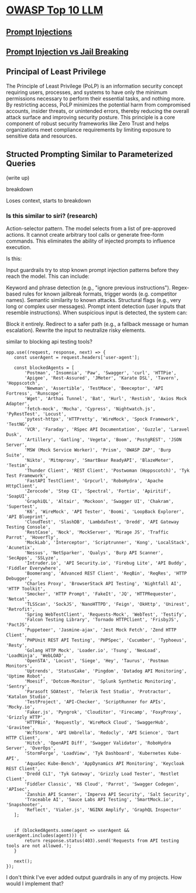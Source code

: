 # [OWASP Top 10 LLM](https://www.evidentlyai.com/blog/owasp-top-10-llm)

## [Prompt Injections](https://www.evidentlyai.com/llm-guide/prompt-injection-llm)

## [Prompt Injection vs Jail Breaking](https://simonwillison.net/2024/Mar/5/prompt-injection-jailbreaking/)

## Principal of Least Privilege 

The Principle of Least Privilege (PoLP) is an information security concept requiring users, processes, and systems to have only the minimum permissions necessary to perform their essential tasks, and nothing more. By restricting access, PoLP minimizes the potential harm from compromised accounts, insider threats, or unintended errors, thereby reducing the overall attack surface and improving security posture. This principle is a core component of robust security frameworks like Zero Trust and helps organizations meet compliance requirements by limiting exposure to sensitive data and resources. 

## Structed Prompting Similar to Parameterized Queries

(write up)

breakdown

Loses context, starts to breakdown


### Is this similar to siri? (research)
Action-selector pattern. The model selects from a list of pre-approved actions. It cannot create arbitrary tool calls or generate free-form commands. This eliminates the ability of injected prompts to influence execution.


Is this:

Input guardrails try to stop known prompt injection patterns before they reach the model. This can include:

Keyword and phrase detection (e.g., "ignore previous instructions").
Regex-based rules for known jailbreak formats, trigger words (e.g. competitor names).
Semantic similarity to known attacks.
Structural flags (e.g., very long or complex user messages).
Prompt intent detection (user inputs that resemble instructions).
When suspicious input is detected, the system can:

Block it entirely.
Redirect to a safer path (e.g., a fallback message or human escalation).
Rewrite the input to neutralize risky elements.

 similar to blocking api testing tools?

 ```
 app.use((request, response, next) => {
    const userAgent = request.headers['user-agent'];
    
    const blockedAgents = [
        'Postman', 'Insomnia', 'Paw', 'Swagger', 'curl', 'HTTPie', 
        'Apigee', 'Rest-Assured', 'JMeter', 'Karate DSL', 'Tavern', 'Hoppscotch', 
        'Newman', 'Assertible', 'TestMace', 'Beeceptor', 'API Fortress', 'Runscope', 
        'Wget', 'Arthas Tunnel', 'Bat', 'Hurl', 'Restish', 'Axios Mock Adapter', 
        'fetch-mock', 'Mocha', 'Cypress', 'Nightwatch.js', 'PyRestTest', 'Locust', 
        'pytest-httpx', 'HTTPretty', 'WireMock', 'Spock Framework', 'TestNG', 
        'VCR', 'Faraday', 'RSpec API Documentation', 'Guzzle', 'Laravel Dusk', 
        'Artillery', 'Gatling', 'Vegeta', 'Boom', 'PostgREST', 'JSON Server', 
        'MSW (Mock Service Worker)', 'Prism', 'OWASP ZAP', 'Burp Suite', 
        'Nikto', 'Mitmproxy', 'SmartBear ReadyAPI', 'BlazeMeter', 'Testim', 
        'Thunder Client', 'REST Client', 'Postwoman (Hoppscotch)', 'Tyk Test Framework', 
        'FastAPI TestClient', 'Grpcurl', 'RoboHydra', 'Apache HttpClient', 
        'Zerocode', 'Step CI', 'Spectral', 'Fortio', 'Apiritif', 'SoapUI', 
        'GraphiQL', 'Altair', 'Mockoon', 'Swagger UI', 'Chakram', 'Supertest', 
        'K6', 'WireMock', 'API Tester', 'Boomi', 'LoopBack Explorer', 'API Blueprint', 
        'CloudTest', 'SlashDB', 'LambdaTest', 'Dredd', 'API Gateway Testing Console', 
        'RestCase', 'Nock', 'MockServer', 'Mirage JS', 'Traffic Parrot', 'Hoverfly', 
        'MockLab', 'Interceptor', 'Scriptrunner', 'Kong', 'LocalStack', 'Acunetix', 
        'Nessus', 'NetSparker', 'Qualys', 'Burp API Scanner', 'SecApps', 'SSLyze', 
        'Intruder.io', 'API Security.io', 'Firebug Lite', 'API Buddy', 'Fiddler Everywhere', 
        'Boomerang', 'Advanced REST Client', 'ReqBin', 'ReqRes', 'HTTP Debugger', 
        'Charles Proxy', 'BrowserStack API Testing', 'Nightfall AI', 'HTTP Toolkit', 
        'Smocker', 'HTTP Prompt', 'FakeIt', 'JQ', 'HTTPRequester', 'Netcat', 
        'TLSScan', 'SockJS', 'NanoHTTPD', 'Feign', 'OkHttp', 'Unirest', 'Retrofit', 
        'Spring WebTestClient', 'Requests-Mock', 'WebTest', 'Testify', 
        'Falcon Testing Library', 'Tornado HTTPClient', 'FrisbyJS', 'PactJS', 
        'Puppeteer', 'Jasmine-ajax', 'Jest Mock Fetch', 'Zend HTTP Client', 
        'PHPUnit REST API Testing', 'PHPSpec', 'Cucumber', 'Typhoeus', 'Resty', 
        'Golang HTTP Mock', 'Loader.io', 'Tsung', 'NeoLoad', 'LoadNinja', 'WebLOAD', 
        'OpenSTA', 'Locust', 'Siege', 'Hey', 'Taurus', 'Postman Monitors', 
        'Uptrends', 'StatusCake', 'Pingdom', 'Datadog API Monitoring', 'Uptime Robot', 
        'Moesif', 'Dotcom-Monitor', 'Splunk Synthetic Monitoring', 'Sentry', 
        'Parasoft SOAtest', 'Telerik Test Studio', 'Protractor', 'Katalon Studio', 
        'TestProject', 'API-Checker', 'ScriptRunner for APIs', 'Mocky.io', 
        'Faker.js', 'Pyngrok', 'Clouditor', 'Firecamp', 'FoxyProxy', 'Grizzly HTTP', 
        'HTTPBin', 'Requestly', 'WireMock Cloud', 'SwaggerHub', 'Gravitee', 
        'WcfStorm', 'API Umbrella', 'Redocly', 'API Science', 'Dart HTTP Client', 
        'Hitch', 'OpenAPI Diff', 'Swagger Validator', 'RoboHydra Server', 'OverOps', 
        'StormForge', 'LoadView', 'Tyk Dashboard', 'Kubernetes Kube-API', 
        'AquaSec Kube-Bench', 'AppDynamics API Monitoring', 'Keycloak REST Client', 
        'Dredd CLI', 'Tyk Gateway', 'Grizzly Load Tester', 'Restlet Client', 
        'Fiddler Classic', 'K6 Cloud', 'Parrot', 'Swagger Codegen', 'APIsec', 
        'Zanshin API Scanner', 'Imperva API Security', 'Salt Security', 
        'Traceable AI', 'Sauce Labs API Testing', 'SmartMock.io', 'Snapshooter', 
        'Reflect', 'Vialer.js', 'NGINX Amplify', 'GraphQL Inspector'
    ];
    
    
    if (blockedAgents.some(agent => userAgent && userAgent.includes(agent))) {
        return response.status(403).send('Requests from API testing tools are not allowed.');
    }
    
    next();
});

```

I don't think I've ever added output guardrails in any of my projects. How would I implement that?